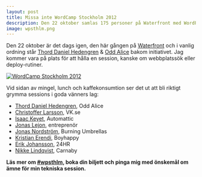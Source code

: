 ```yaml
---
layout: post
title: Missa inte WordCamp Stockholm 2012
description: Den 22 oktober samlas 175 personer på Waterfront med WordPress i centrum.
image: wpsthlm.png
---
```


Den 22 oktober är det dags igen, den här gången på [Waterfront](http://www.stockholmwaterfront.com/) och i vanlig ordning står [Thord Daniel Hedengren](http://tdh.se/) & [Odd Alice](http://oddalice.se/) bakom initiativet. Jag kommer vara på plats för att hålla en session, kanske om webbplatssök eller deploy-rutiner.

[<img src="{{ site.url }}/images/wpsthlm.png" alt="WordCamp Stockholm 2012" class="center" />](http://wpsthlm.se/)

Vid sidan av mingel, lunch och kaffekonsumtion ser det ut att bli riktigt grymma sessions i goda vänners lag:

* [Thord Daniel Hedengren](http://twitter.com/tdh), Odd Alice
* [Christoffer Larsson](http://twitter.com/chredd), VK.se
* [Isaac Keyet](http://twitter.com/isaackeyet), Automattic
* [Jonas Lejon](http://twitter.com/jonasl), entreprenör
* [Jonas Nordström](http://twitter.com/windyjonas), Burning Umbrellas
* [Kristian Erendi](http://twitter.com/kaptenkrillo), Boyhappy
* [Erik Johansson](http://twitter.com/lillerik), 24HR
* [Nikke Lindqvist](http://twitter.com/nikkelin), Carnaby

__Läs mer om [#wpsthlm](http://wpsthlm.se/), boka din biljett och pinga mig med önskemål om ämne för min tekniska session.__